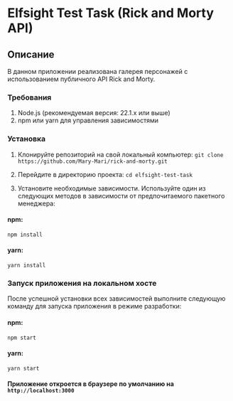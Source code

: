 # Elfsight Test Task (Rick and Morty API)

## Описание

В данном приложении реализована галерея персонажей с использованием публичного API Rick and Morty.

### Требования

1. Node.js (рекомендуемая версия: 22.1.x или выше)
2. npm или yarn для управления зависимостями

### Установка

1. Клонируйте репозиторий на свой локальный компьютер:
   `git clone https://github.com/Mary-Mari/rick-and-morty.git`

2. Перейдите в директорию проекта:
   `cd elfsight-test-task `

3. Установите необходимые зависимости. Используйте один из следующих методов в зависимости от предпочитаемого пакетного менеджера:

#### npm:

`npm install`

#### yarn:

`yarn install`

### Запуск приложения на локальном хосте

После успешной установки всех зависимостей выполните следующую команду для запуска приложения в режиме разработки:

#### npm:

`npm start`

#### yarn:

`yarn start`

#### Приложение откроется в браузере по умолчанию на `http://localhost:3000`

